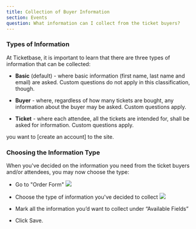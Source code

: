 ```yaml
---
title: Collection of Buyer Information
section: Events
question: What information can I collect from the ticket buyers?
---
```


### Types of Information

At Ticketbase, it is important to learn that there are three types of information that can be collected:

   * __Basic__ (default) - where basic information (first name, last name and email) are asked. Custom questions do not apply in this classification, though.

   * __Buyer__ - where, regardless of how many tickets are bought, any information about the buyer may be asked. Custom questions apply.

   * __Ticket__ - where each attendee, all the tickets are intended for, shall be asked for information. Custom questions apply.

you want to [create an account] to the site.

### Choosing the Information Type

When you've decided on the information you need from the ticket buyers and/or attendees, you may now choose the type:

   * Go to "Order Form"
     ![](https://lh3.googleusercontent.com/JQV8V9SPRHumSZzXHHgCJUya2mxW8fNwUGXhbw5P2QaT5Jy3qtknChJ3QQ7x_06F7q310onvtxmXsVE=w1317-h542)

   * Choose the type of information you've decided to collect
     ![](https://lh3.googleusercontent.com/s0nU2IM5UH6GPVaCumBnctgQdHg-NPutqu1FbAWKXpzlbo8KXVQ2OldUq1SYI00r_nd8JbzJ4mgaokM=w1342-h546)

   * Mark all the information you’d want to collect under “Available Fields”

   * Click Save.
